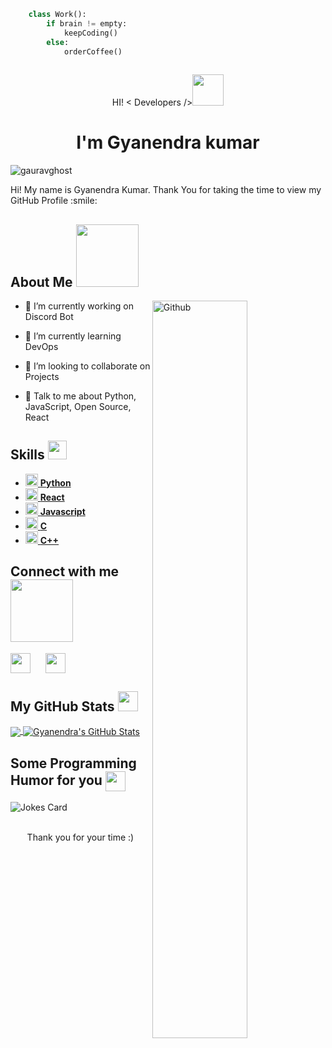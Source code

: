 ```python
    class Work():
        if brain != empty:
            keepCoding()
        else:
            orderCoffee()
        
```
<div>
<p align="center"> HI! < Developers /><img src = "https://raw.githubusercontent.com/MartinHeinz/MartinHeinz/master/wave.gif" width = 50px></p>
<h1 align='center'>I'm Gyanendra kumar</h1>
 </div>

<p align="left"> <img src="https://komarev.com/ghpvc/?username=gauravghost&label=Visitors&color=0e75b6&style=flat" alt="gauravghost" /> </p>

<div size='20px'> Hi! My name is Gyanendra Kumar. Thank You for taking the time to view my GitHub Profile :smile: 
</div>

<h2> About Me <img src = "https://media0.giphy.com/media/KDDpcKigbfFpnejZs6/giphy.gif?cid=ecf05e47oy6f4zjs8g1qoiystc56cu7r9tb8a1fe76e05oty&rid=giphy.gif" width = 100px></h2>

<img width="55%" align="right" alt="Github" src="https://raw.githubusercontent.com/onimur/.github/master/.resources/git-header.svg" />


- 🔭 I’m currently working on Discord Bot

- 🌱 I’m currently learning DevOps 

- 👯 I’m looking to collaborate on Projects 

- 💬 Talk to me about Python, JavaScript, Open Source, React
 

<h2> Skills <img src = "https://media2.giphy.com/media/QssGEmpkyEOhBCb7e1/giphy.gif?cid=ecf05e47a0n3gi1bfqntqmob8g9aid1oyj2wr3ds3mg700bl&rid=giphy.gif" width = 30px></h2>

- <a href= 'https://github.com/Gauravghost?tab=repositories&q=&type=&language=python&sort=' ><img width ='20px' src ='https://raw.githubusercontent.com/rahulbanerjee26/githubAboutMeGenerator/main/icons/python.svg'> **Python**</a>
- <a style="margin-right: 20px" href= 'https://github.com/Gauravghost?tab=repositories&q=&type=&language=reactjs&sort=' > <img width ='20px' src ='https://raw.githubusercontent.com/rahulbanerjee26/githubAboutMeGenerator/main/icons/reactjs.svg'> **React**</a>
- <a style="margin-right: 20px" href= 'https://github.com/Gauravghost?tab=repositories&q=&type=&language=javascript&sort=' > <img width ='20px' src ='https://raw.githubusercontent.com/rahulbanerjee26/githubAboutMeGenerator/main/icons/javascript.svg'> **Javascript**</a>
- <a style="margin-right: 20px" href= 'https://github.com/Gauravghost?tab=repositories&q=&type=&language=c&sort=' > <img width ='20px' src ='https://raw.githubusercontent.com/rahulbanerjee26/githubAboutMeGenerator/main/icons/c.svg'> **C** </a>
- <a style="margin-right: 20px" href= 'https://github.com/Gauravghost?tab=repositories&q=&type=&language=cpp&sort=' > <img width ='20px' src ='https://raw.githubusercontent.com/rahulbanerjee26/githubAboutMeGenerator/main/icons/cpp.svg'> **C++**</a>


<h2> Connect with me <img src='https://raw.githubusercontent.com/ShahriarShafin/ShahriarShafin/main/Assets/handshake.gif' width="100px"> </h2>
<a style="margin-right: 20px" href = 'https://www.linkedin.com/in/gyanendrak874'> <img width = '32px' align= 'center' src="https://raw.githubusercontent.com/rahulbanerjee26/githubAboutMeGenerator/main/icons/linked-in-alt.svg"/></a> 
<a style="margin-right: 20px" href = 'https://www.github.com/Gauravghost'> <img width = '32px' align= 'center' src="https://raw.githubusercontent.com/rahulbanerjee26/githubAboutMeGenerator/main/icons/github.svg"/></a> 


<h2> My GitHub Stats <img src='https://media1.giphy.com/media/du3J3cXyzhj75IOgvA/giphy.gif?cid=ecf05e47x2g034i9pzwtzzsd3xgg2w9nr94t4tflbbgo3008&rid=giphy.gif' width='32px'> </h2>

<a href="https://github.com/gauravghost">
  <img align="center" src="https://github-readme-stats.vercel.app/api/top-langs/?username=gauravghost&theme=radical" />
</a>
<a href="https://github.com/gauravghost">
  <img align="center" src="https://github-readme-stats.vercel.app/api?username=gauravghost&show_icons=true&line_height=27&count_private=true&theme=radical" alt="Gyanendra's GitHub Stats" />
</a>


<h2> Some Programming Humor for you <img align ='center' src='https://media2.giphy.com/media/UQDSBzfyiBKvgFcSTw/giphy.gif?cid=ecf05e47p3cd513axbek3f56ti3jzizq8hincw20jauyyfyw&rid=giphy.gif' width = '32px'></h2>

![Jokes Card](https://readme-jokes.vercel.app/api?theme=tokyonight)


<br>
<footer align='center'>Thank you for your time :)</a> </footer>
